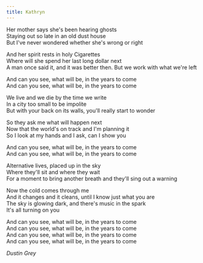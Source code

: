```yaml
---
title: Kathryn
---
```


Her mother says she's been hearing ghosts  
Staying out so late in an old dust house  
But I've never wondered whether she's wrong or right  

And her spirit rests in holy Cigarettes  
Where will she spend her last long dollar next  
A man once said it, and it was better then. But we work with what we're left  

And can you see, what will be, in the years to come  
And can you see, what will be, in the years to come  

We live and we die by the time we write  
In a city too small to be impolite  
But with your back on its walls, you'll really start to wonder  

So they ask me what will happen next  
Now that the world's on track and I'm planning it  
So I look at my hands and I ask, can I show you  

And can you see, what will be, in the years to come  
And can you see, what will be, in the years to come  

Alternative lives, placed up in the sky  
Where they'll sit and where they wait  
For a moment to bring another breath and they'll sing out a warning  

Now the cold comes through me  
And it changes and it cleans, until I know just what you are  
The sky is glowing dark, and there's music in the spark  
It's all turning on you  

And can you see, what will be, in the years to come  
And can you see, what will be, in the years to come  
And can you see, what will be, in the years to come  
And can you see, what will be, in the years to come  

*Dustin Grey*
